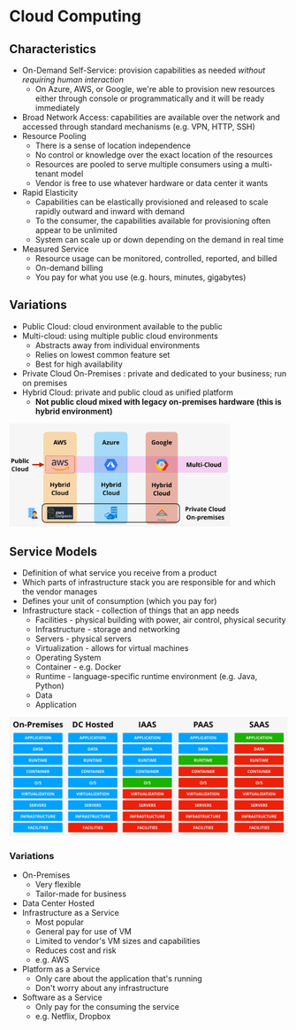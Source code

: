 # Cloud Computing

## Characteristics
- On-Demand Self-Service: provision capabilities as needed _without requiring human interaction_
  - On Azure, AWS, or Google, we're able to provision new resources either through console or programmatically and it will be ready immediately
- Broad Network Access: capabilities are available over the network and accessed through standard mechanisms (e.g. VPN, HTTP, SSH)
- Resource Pooling
  - There is a sense of location independence
  - No control or knowledge over the exact location of the resources
  - Resources are pooled to serve multiple consumers using a multi-tenant model
  - Vendor is free to use whatever hardware or data center it wants
- Rapid Elasticity
  - Capabilities can be elastically provisioned and released to scale rapidly outward and inward with demand
  - To the consumer, the capabilities available for provisioning often appear to be unlimited
  - System can scale up or down depending on the demand in real time
- Measured Service
  - Resource usage can be monitored, controlled, reported, and billed
  - On-demand billing
  - You pay for what you use (e.g. hours, minutes, gigabytes)

## Variations
- Public Cloud: cloud environment available to the public
- Multi-cloud: using multiple public cloud environments
  - Abstracts away from individual environments
  - Relies on lowest common feature set
  - Best for high availability
- Private Cloud On-Premises : private and dedicated to your business; run on premises
- Hybrid Cloud: private and public cloud as unified platform
  - **Not public cloud mixed with legacy on-premises hardware (this is hybrid environment)**

<img src="../images/cloud-variations.png" width="400">

## Service Models
- Definition of what service you receive from a product
- Which parts of infrastructure stack you are responsible for and which the vendor manages
- Defines your unit of consumption (which you pay for)
- Infrastructure stack - collection of things that an app needs
  - Facilities - physical building with power, air control, physical security
  - Infrastructure - storage and networking
  - Servers - physical servers
  - Virtualization - allows for virtual machines
  - Operating System
  - Container - e.g. Docker
  - Runtime - language-specific runtime environment (e.g. Java, Python)
  - Data
  - Application

<img src="../images/service-models.png" alt="service-models" width="700">

### Variations
- On-Premises
  - Very flexible
  - Tailor-made for business
- Data Center Hosted
- Infrastructure as a Service
  - Most popular
  - General pay for use of VM
  - Limited to vendor's VM sizes and capabilities
  - Reduces cost and risk
  - e.g. AWS
- Platform as a Service
  - Only care about the application that's running
  - Don't worry about any infrastructure
- Software as a Service
  - Only pay for the consuming the service
  - e.g. Netflix, Dropbox
